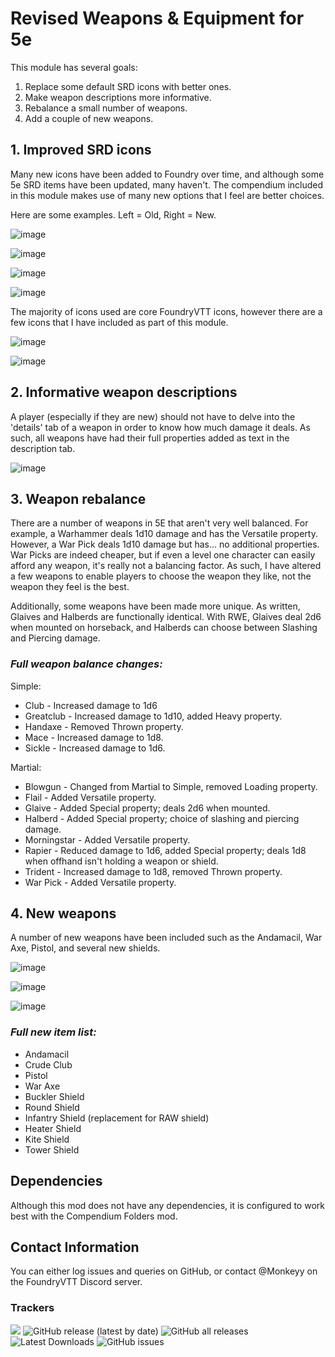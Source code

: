 # Revised Weapons & Equipment for 5e

This module has several goals:

1. Replace some default SRD icons with better ones.
2. Make weapon descriptions more informative.
3. Rebalance a small number of weapons.
4. Add a couple of new weapons.

## 1. Improved SRD icons

Many new icons have been added to Foundry over time, and although some 5e SRD items have been updated, many haven't. The compendium included in this module makes use of many new options that I feel are better choices.

Here are some examples. Left = Old, Right = New.

![image](https://user-images.githubusercontent.com/66137312/149814963-0b3e9f18-4351-4058-aea6-ad30c9b90486.png)

![image](https://user-images.githubusercontent.com/66137312/149817321-e005a9d1-73d1-4240-b30f-4aed945e1352.png)

![image](https://user-images.githubusercontent.com/66137312/149814723-fb672d69-17af-41de-a097-c8ebfb23cd0c.png)

![image](https://user-images.githubusercontent.com/66137312/149814852-cb09d7fe-6e03-4840-99d7-eb42b7f5cd20.png)

The majority of icons used are core FoundryVTT icons, however there are a few icons that I have included as part of this module.

![image](https://user-images.githubusercontent.com/66137312/149815153-2c0c2b83-4046-4034-8dbc-b4694bccb25a.png)

![image](https://user-images.githubusercontent.com/66137312/149816416-f73fed1a-e056-4387-9c91-22b76268f844.png)

## 2. Informative weapon descriptions

A player (especially if they are new) should not have to delve into the 'details' tab of a weapon in order to know how much damage it deals. As such, all weapons have had their full properties added as text in the description tab.

![image](https://user-images.githubusercontent.com/66137312/149817475-345fc866-2536-4250-8632-c5cad8e919d4.png)

## 3. Weapon rebalance

There are a number of weapons in 5E that aren't very well balanced. For example, a Warhammer deals 1d10 damage and has the Versatile property. However, a War Pick deals 1d10 damage but has... no additional properties. War Picks are indeed cheaper, but if even a level one character can easily afford any weapon, it's really not a balancing factor. As such, I have altered a few weapons to enable players to choose the weapon they like, not the weapon they feel is the best.

Additionally, some weapons have been made more unique. As written, Glaives and Halberds are functionally identical. With RWE, Glaives deal 2d6 when mounted on horseback, and Halberds can choose between Slashing and Piercing damage.

### _Full weapon balance changes:_

Simple:

- Club - Increased damage to 1d6
- Greatclub - Increased damage to 1d10, added Heavy property.
- Handaxe - Removed Thrown property.
- Mace - Increased damage to 1d8.
- Sickle - Increased damage to 1d6.

Martial:

- Blowgun - Changed from Martial to Simple, removed Loading property.
- Flail - Added Versatile property.
- Glaive - Added Special property; deals 2d6 when mounted.
- Halberd - Added Special property; choice of slashing and piercing damage.
- Morningstar - Added Versatile property.
- Rapier - Reduced damage to 1d6, added Special property; deals 1d8 when offhand isn't holding a weapon or shield.
- Trident - Increased damage to 1d8, removed Thrown property.
- War Pick - Added Versatile property.

## 4. New weapons
  
A number of new weapons have been included such as the Andamacil, War Axe, Pistol, and several new shields.
  
![image](https://user-images.githubusercontent.com/66137312/149818623-881affe7-97a8-41d2-9830-b973c02ab2e7.png)

![image](https://user-images.githubusercontent.com/66137312/150355221-c646e123-34b7-428b-91f1-fe79091b7daa.png)

![image](https://user-images.githubusercontent.com/66137312/149820846-36451ee4-a4ec-4747-b9dd-b86929e91e1f.png)

### _Full new item list:_

- Andamacil
- Crude Club
- Pistol
- War Axe
- Buckler Shield
- Round Shield
- Infantry Shield (replacement for RAW shield)
- Heater Shield
- Kite Shield
- Tower Shield

## Dependencies

Although this mod does not have any dependencies, it is configured to work best with the Compendium Folders mod.

## Contact Information

You can either log issues and queries on GitHub, or contact @Monkeyy on the FoundryVTT Discord server.

### Trackers

![](https://img.shields.io/badge/Foundry-v9-informational) ![GitHub release (latest by date)](https://img.shields.io/github/v/release/M0nk3yy/RWE) ![GitHub all releases](https://img.shields.io/github/downloads/M0nk3yy/RWE/total) ![Latest Downloads](https://img.shields.io/github/downloads/M0nk3yy/RWE/latest/total)   ![GitHub issues](https://img.shields.io/github/issues-raw/M0nk3yy/RWE) 
